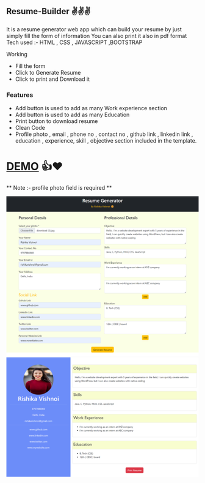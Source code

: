 ## Resume-Builder ✌️✌️✌️


It is a resume generator web app which can build your resume by just simply fill the form of information
You can also  print it also in pdf format 
Tech used :- HTML , CSS , JAVASCRIPT ,BOOTSTRAP

Working 
-  Fill the form 
-  Click to Generate Resume
-  Click to print and Download it 

### Features
- Add button is used to add as  many Work experience  section
- Add button is used to add as  many Education  
- Print button to download resume
- Clean Code 
- Profile photo , email , phone no , contact no , github link , linkedin link , education , experience, skill , objective section included in the template. 

# [DEMO](https://rishikavishnoi.github.io/Resume-Builder/)   👍❤️
** Note :- profile photo field is required **



![screenshot](ss.png)
![screenshot](ss2.png)



